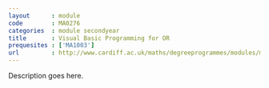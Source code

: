 ```yaml
---
layout      : module
code        : MA0276
categories  : module secondyear
title       : Visual Basic Programming for OR
prequesites : ['MA1003']
url         : http://www.cardiff.ac.uk/maths/degreeprogrammes/modules/ma0276.html
---
```


Description goes here.

